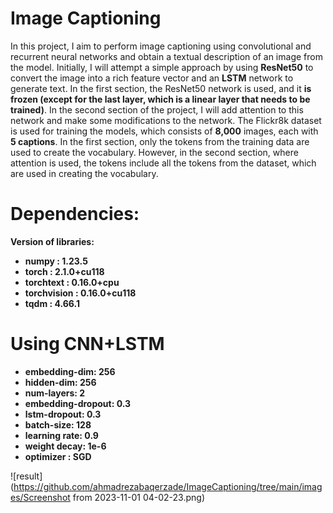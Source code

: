 # Image Captioning

In this project, I aim to perform image captioning using convolutional and recurrent neural networks and obtain a textual description of an image from the model. Initially, I will attempt a simple approach by using **ResNet50** to convert the image into a rich feature vector and an **LSTM** network to generate text. In the first section, the ResNet50 network is used, and it **is frozen (except for the last layer, which is a linear layer that needs to be trained)**. In the second section of the project, I will add attention to this network and make some modifications to the network. The Flickr8k dataset is used for training the models, which consists of **8,000** images, each with **5 captions**. In the first section, only the tokens from the training data are used to create the vocabulary. However, in the second section, where attention is used, the tokens include all the tokens from the dataset, which are used in creating the vocabulary.

# Dependencies:
**Version of libraries:**
* **numpy : 1.23.5**
* **torch : 2.1.0+cu118**
* **torchtext : 0.16.0+cpu**
* **torchvision : 0.16.0+cu118**
* **tqdm : 4.66.1**

# Using CNN+LSTM

* **embedding-dim: 256**
* **hidden-dim: 256**
* **num-layers: 2**
* **embedding-dropout: 0.3**
* **lstm-dropout: 0.3**
* **batch-size: 128**
* **learning rate: 0.9**
* **weight decay: 1e-6**
* **optimizer : SGD**

![result](https://github.com/ahmadrezabaqerzade/ImageCaptioning/tree/main/images/Screenshot from 2023-11-01 04-02-23.png)
